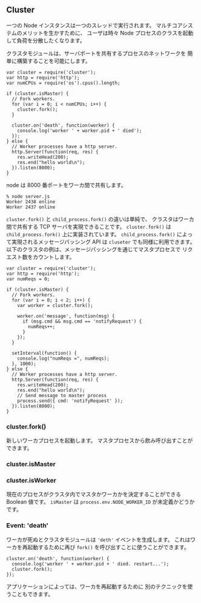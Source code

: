 ## Cluster

<!--
A single instance of Node runs in a single thread. To take advantage of
multi-core systems the user will sometimes want to launch a cluster of Node
processes to handle the load.
-->
一つの Node インスタンスは一つのスレッドで実行されます。
マルチコアシステムのメリットを生かすために、
ユーザは時々 Node プロセスのクラスを起動して負荷を分散したくなります。

<!--
The cluster module allows you to easily create a network of processes that
all share server ports.
-->
クラスタモジュールは、サーバポートを共有するプロセスのネットワークを
簡単に構築することを可能にします。

    var cluster = require('cluster');
    var http = require('http');
    var numCPUs = require('os').cpus().length;

    if (cluster.isMaster) {
      // Fork workers.
      for (var i = 0; i < numCPUs; i++) {
        cluster.fork();
      }

      cluster.on('death', function(worker) {
        console.log('worker ' + worker.pid + ' died');
      });
    } else {
      // Worker processes have a http server.
      http.Server(function(req, res) {
        res.writeHead(200);
        res.end("hello world\n");
      }).listen(8000);
    }

<!--
Running node will now share port 8000 between the workers:
-->
node は 8000 番ポートをワーカ間で共有します。

    % node server.js
    Worker 2438 online
    Worker 2437 online

<!--
The difference between `cluster.fork()` and `child_process.fork()` is simply
that cluster allows TCP servers to be shared between workers. `cluster.fork`
is implemented on top of `child_process.fork`. The message passing API that
is available with `child_process.fork` is available with `cluster` as well.
As an example, here is a cluster which keeps count of the number of requests
in the master process via message passing:
-->
`cluster.fork()` と `child_process.fork()` の違いは単純で、
クラスタはワーカ間で共有する TCP サーバを実現できることです。
`cluster.fork()` は `child_process.fork()` 上に実装されています。
`child_process.fork()` によって実現されるメッセージパッシング API は
`cluseter` でも同様に利用できます。
以下のクラスタの例は、メッセージパッシングを通じてマスタプロセスで
リクエスト数をカウントします。

    var cluster = require('cluster');
    var http = require('http');
    var numReqs = 0;

    if (cluster.isMaster) {
      // Fork workers.
      for (var i = 0; i < 2; i++) {
        var worker = cluster.fork();

        worker.on('message', function(msg) {
          if (msg.cmd && msg.cmd == 'notifyRequest') {
            numReqs++;
          }
        });
      }

      setInterval(function() {
        console.log("numReqs =", numReqs);
      }, 1000);
    } else {
      // Worker processes have a http server.
      http.Server(function(req, res) {
        res.writeHead(200);
        res.end("hello world\n");
        // Send message to master process
        process.send({ cmd: 'notifyRequest' });
      }).listen(8000);
    }



### cluster.fork()

<!--
Spawn a new worker process. This can only be called from the master process.
-->
新しいワーカプロセスを起動します。
マスタプロセスから飲み呼び出すことができます。

### cluster.isMaster
### cluster.isWorker

<!--
Boolean flags to determine if the current process is a master or a worker
process in a cluster. A process `isMaster` if `process.env.NODE_WORKER_ID`
is undefined.
-->
現在のプロセスがクラスタ内でマスタかワーカかを決定することができる
Boolean 値です。
`isMaster` は `process.env.NODE_WORKER_ID` が未定義かどうかです。


### Event: 'death'

<!--
When any of the workers die the cluster module will emit the 'death' event.
This can be used to restart the worker by calling `fork()` again.
-->
ワーカが死ぬとクラスタモジュールは `'deth'` イベントを生成します。
これはワーカを再起動するために再び `fork()`
を呼び出すことに使うことができます。

    cluster.on('death', function(worker) {
      console.log('worker ' + worker.pid + ' died. restart...');
      cluster.fork();
    });
  
<!--
Different techniques can be used to restart the worker depending on the
application.
-->
アプリケーションによっては、ワーカを再起動するために
別のテクニックを使うこともできます。
